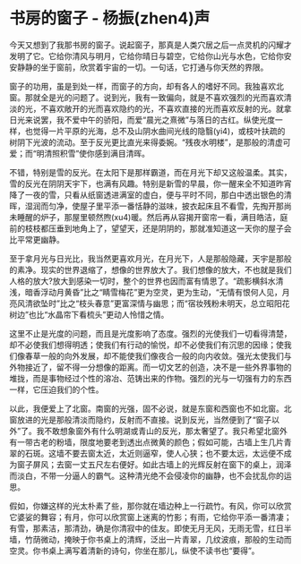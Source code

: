# 书房的窗子 - 杨振(zhen4)声

今天又想到了我那书房的窗子。说起窗子，那真是人类穴居之后一点灵机的闪耀才发明了它。它给你清风与明月，它给你晴日与碧空，它给你山光与水色，它给你安安静静的坐于窗前，欣赏着宇宙的一切。一句话，它打通与你天然的界限。

窗子的功用，虽是到处一样，而窗子的方向，却有各人的嗜好不同。我独喜欢北窗。那就全是光的问题了。说到光，我有一致偏向，就是不喜欢强烈的光而喜欢清淡的光，不喜欢敞开的光而喜欢隐约的光，不喜欢直接的光而喜欢反射的光。就拿日光来说罢，我不爱中午的骄阳，而爱“晨光之熹微”与落日的古红。纵使光度一样，也觉得一片平原的光海，总不及山阴水曲间光线的隐翳(yi4)，或枝叶扶疏的树阴下光波的流动。至于反光更比直光来得委婉。“残夜水明楼”，是那般的清虚可爱；而“明清照积雪”使你感到满目清晖。

不错，特别是雪的反光。在太阳下是那样霸道，而在月光下却又这般温柔。其实，雪的反光在阴阴天宇下，也满有风趣。特别是新雪的早晨，你一醒来全不知道昨宵降了一夜的雪，只看从纸窗透进满室的虚白，便与平时不同，那白中透出银色的清晖，湿润而匀净，使屋子里平添一番恬静的滋味，披衣起床且不看雪，先掏开那尚未睡醒的炉子，那屋里顿然煦(xu4)暖。然后再从容揭开窗帘一看，满目皓洁，庭前的枝枝都压垂到地角上了，望望天，还是阴阴的，那就准知道这一天你的屋子会比平常更幽静。

至于拿月光与日光比，我当然更喜欢月光，在月光下，人是那般隐藏，天宇是那般的素净。现实的世界退缩了，想像的世界放大了。我们想像的放大，不也就是我们人格的放大?放大到感染一切时，整个的世界也因而富有情思了。“疏影横斜水清浅，暗香浮动月黄昏”比之“睛雪梅花”更为空灵，更为生动，“无情有恨何人见，月亮风清欲坠时”比之“枝头春意”更富深情与幽思；而“宿妆残粉未明天，总立昭阳花树边”也比“水晶帘下看梳头”更动人怜惜之情。

这里不止是光度的问题，而且是光度影响了态度。强烈的光使我们一切看得清楚，却不必使我们想得明透；使我们有行动的愉悦，却不必使我们有沉思的因缘；使我们像春草一般的向外发展，却不能使我们像夜合一般的向内收敛。强光太使我们与外物接近了，留不得一分想像的距离。而一切文艺的创造，决不是一些外界事物的堆拢，而是事物经过个性的溶冶、范铸出来的作物。强烈的光与一切强有力的东西一样，它压迫我们的个性。

以此，我便爱上了北窗。南窗的光强，固不必说，就是东窗和西窗也不如北窗。北窗放进的光是那般清淡而隐约，反射而不直接。说到反光，当然便到了“窗子以外”了。我不敢想象窗外有什么明湖或青山的反光，那太奢望了。我只希望北窗外有一带古老的粉墙，限度地要老到透出点微黄的颜色；假如可能，古墙上生几片青翠的石斑。这墙不要去窗太近，太近则逼窄，使人心狭；也不要太远，太远便不成为窗子屏风；去窗一丈五尺左右便好。如此古墙上的光辉反射在窗下的桌上，润泽而淡白，不带一分逼人的霸气。这种清光绝不会侵凌你的幽静，也不会扰乱你的运思。

假如，你嫌这样的光太朴素了些，那你就在墙边种上一行疏竹。有风，你可以欣赏它婆娑的舞容；有月，你可以欣赏窗上迷离的竹影；有雨，它给你平添一番清凄；有雪，那素洁，那清劲，确是你清寂中的佳友。即使无月无风，无雨无雪，红日半墙，竹荫微动，掩映于你书桌上的清辉，泛出一片青翠，几纹波痕，那般的生动而空灵。你书桌上满写着清新的诗句，你坐在那儿，纵使不读书也“要得”。

